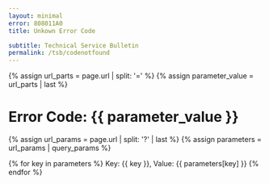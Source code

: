 ```yaml
---
layout: minimal
error: 808011A0
title: Unkown Error Code

subtitle: Technical Service Bulletin
permalink: /tsb/codenotfound
---
```


{% assign url_parts = page.url | split: '=' %}
{% assign parameter_value = url_parts | last %}

# Error Code: {{ parameter_value }}

{% assign url_params = page.url | split: '?' | last %}
{% assign parameters = url_params | query_params %}

{% for key in parameters %}
  Key: {{ key }}, Value: {{ parameters[key] }}
{% endfor %}
